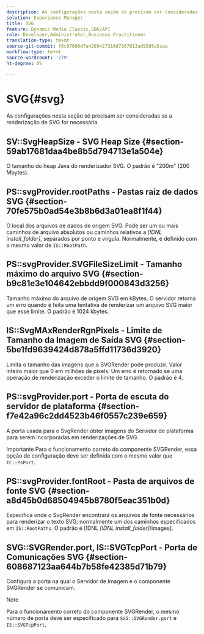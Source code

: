 ```yaml
---
description: As configurações nesta seção só precisam ser consideradas se a renderização de SVG for necessária.
solution: Experience Manager
title: SVG
feature: Dynamic Media Classic,SDK/API
role: Developer,Administrator,Business Practitioner
translation-type: tm+mt
source-git-commit: f6c97606d7a4209427316d7367013ad9585a5cae
workflow-type: tm+mt
source-wordcount: '279'
ht-degree: 0%

---
```



# SVG{#svg}

As configurações nesta seção só precisam ser consideradas se a renderização de SVG for necessária.

## SV::SvgHeapSize - SVG Heap Size {#section-59ab17681daa4be8b5d794713e1a504e}

O tamanho do heap Java do renderizador SVG. O padrão é &quot;200m&quot; (200 Mbytes).

## PS::svgProvider.rootPaths - Pastas raiz de dados SVG {#section-70fe575b0ad54e3b8b6d3a01ea8f1f44}

O local dos arquivos de dados de origem SVG. Pode ser um ou mais caminhos de arquivo absolutos ou caminhos relativos a *[!DNL install_folder]*, separados por ponto e vírgula. Normalmente, é definido com o mesmo valor de `IS::RootPath`.

## PS::svgProvider.SVGFileSizeLimit - Tamanho máximo do arquivo SVG {#section-b9c81e3e104642ebbdd9f000843d3256}

Tamanho máximo do arquivo de origem SVG em kBytes. O servidor retorna um erro quando é feita uma tentativa de renderizar um arquivo SVG maior que esse limite. O padrão é 1024 kbytes.

## IS::SvgMAxRenderRgnPixels - Limite de Tamanho da Imagem de Saída SVG {#section-5be1fd9639424d878a5ffd11736d3920}

Limita o tamanho das imagens que o SVGRender pode produzir. Valor inteiro maior que 0 em milhões de pixels. Um erro é retornado se uma operação de renderização exceder o limite de tamanho. O padrão é 4.

## PS::svgProvider.port - Porta de escuta do servidor de plataforma {#section-f7e42a96c2dd4523b46f0557c239e659}

A porta usada para o SvgRender obter imagens do Servidor de plataforma para serem incorporadas em renderizações de SVG.

Importante Para o funcionamento correto do componente SVGRender, essa opção de configuração deve ser definida com o mesmo valor que `TC::PsPort`.

## PS::svgProvider.fontRoot - Pasta de arquivos de fonte SVG {#section-a8d45b0d68504945b8780f5eac351b0d}

Especifica onde o SvgRender encontrará os arquivos de fonte necessários para renderizar o texto SVG; normalmente um dos caminhos especificados em `IS::RootPaths`. O padrão é [!DNL *[!DNL install_folder]*/images].

## SVG::SVGRender.port, IS::SVGTcpPort - Porta de Comunicações SVG {#section-608687123aa644b7b58fe42385d71b79}

Configura a porta na qual o Servidor de Imagem e o componente SVGRender se comunicam.

>[!NOTE]
>
>Para o funcionamento correto do componente SVGRender, o mesmo número de porta deve ser especificado para `SVG::SVGRender.port` e `IS::SVGTcpPort`.

